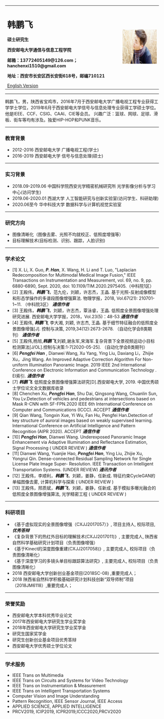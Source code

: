 <div>
<table border="0">
  <tr>
    <td width="75%">
      <h1>韩鹏飞</h1>
      <p><b>硕士研究生</b></p>
      <p><b>西安邮电大学通信与信息工程学院</b></p>
      <p><b>邮箱：13772405149@126.com； hanchenxi1510@gmail.com</b></p>
      <p><b>地址：西安市长安区西长安街618号，邮编710121 </b></p>
      <a href="/index.md">English Version</a>
    </td>
    <td width="25%">
      <img src="/CHENXI.jpg" width="100%">
    </td>
  </tr>
</table>
</div>

---

韩鹏飞，男，陕西省宝鸡市，2016年7月于西安邮电大学广播电视工程专业获得工学学士学位，2019年6月于西安邮电大学信号与信息处理专业获得工学硕士学位。他是IEEE、CCF、CSIG、CAAI、CIE等会员。
兴趣广泛：篮球、网球、足球、滑板、街车等均有涉及。独爱HIP-HOP和PUNK音乐。

---

### 教育背景

- 2012-2016   西安邮电大学     广播电视工程(学士)
- 2016-2019   西安邮电大学    信号与信息处理(硕士)
---

### 实习背景

- 2018.09-2019.06   中国科学院西安光学精密机械研究所        光学影像分析与学习中心(访问学生)
- 2019.06-2020.01           西湖大学                   人工智能研究与创新实验室(访问学生、科研助理)
- 2020.06至今              华中科技大学                       数据科学与计算机视觉实验室
---

### 研究方向

- 图像清晰化（图像去雾、光照不均就校正、低照度增强等）
- 目标理解技术(目标检测、识别、跟踪，人脸识别)

---
### 学术论文

-  [1] X. Li, X. Guo, ***P. Han***, X. Wang, H. Li and T. Luo, "Laplacian Redecomposition for Multimodal Medical Image Fusion,"  IEEE Transactions on Instrumentation and              Measurement, vol. 69, no. 9, pp. 6880-6890, Sept. 2020, doi: 10.1109/TIM.2020.2975405.（中科院1区）
-  [2] 王殿伟，***韩鹏飞***，范九伦，刘颖，许志杰，王晶. 基于光照-反射成像模型和形态学操作的多谱段图像增强算法. 物理学报，2018, Vol.67(21): 210701-1~11. （中科院3区）  ***通信作者***
-  [3] 王殿伟，***韩鹏飞***，刘颖，许志杰，覃泳睿，王晶. 低照度全景图像增强处理研究进展. 西安邮电大学学报，2018，Vol.23(5)：48-53   ***通信作者***
-  [4] 王殿伟, ***韩鹏飞***, 李大湘, 刘颖, 许志杰, 王晶. 基于细节特征融合的低照度全景图像增强[J]. 控制与决策, 2019,34(12):2673-2678. （自动化学会B类期刊）       ***通信作者***
-  [5] 王殿伟,杨旭,***韩鹏飞***,刘颖,谢永军,宋海军.复杂背景下全景视频运动小目标检测算法[J/OL].控制与决策:1-7[2020-05-25].      （自动化学会B类期刊）
-  [6] ***Pengfei Han*** , Dianwei Wang, Xu Yang, Ying Liu, Daxiang Li，Zhijie Xu，Jing Wang. An Improved Adaptive Correction Algorithm For Non-uniform Illumination Panoramic          Image. 2019 IEEE 2nd International Conference on Electronic Information and Communication Technology . EI索引.              ***通信作者***
-  [7] ***韩鹏飞***. 低照度全景图像增强算法研究[D].西安邮电大学, 2019. 中国优秀硕士学位论文全文数据库收录
-  [8] Chenchen Xu, ***Pengfei Han***, Shu Dai, Qingsong Wang, Chuanlin Sun, You Lv.Detection of vehicles and pedestrians at intersections based on Mask R-CNN with SF-FPN.2020        IEEE 6th International Conference on Computer and Communications (ICCC). ACCEPT                    ***通信作者***
-  [9] Qian Wang, Tongxin Xue, Yi Wu, Fan Hu, Pengfei Han.Detection of key structure of auroral images based on weakly supervised learning. International Conference on                Artificial Intelligence and Pattern Recognition (AIPR 2020).  ACCEPT                   ***通信作者***
-  [10] ***Pengfei Han***, Dianwei Wang. Underexposed Panoramic Image Enhancement via Adaptive Illumination and Reflectance Estimation, Signal Processing     ( UNDER REVIEW )           ***通信作者***
-  [11] Dianwei Wang, Yuanjie Hao, ***Pengfei Han***, Ying Liu, Zhijie Xu, Yongrui Qin. Dense-connected Residual Sampling Network for Single License Plate Image Super-                 Resolution. IEEE Transaction on Intelligent Transportation Systems.       (UNDER REVIEW) 	    ***通讯作者***   
-  [12] 王殿伟，李顺利，***韩鹏飞***，刘颖，姜静，任新成. 特征约束CycleGAN的单幅图像去雾, 计算机科学与探索      ( UNDER REVIEW )                  
-  [13] 王殿伟，邢质斌，***韩鹏飞***，刘颖，姜静，任新成.  基于模拟多曝光融合的低照度全景图像增强算法, 光学精密工程  ( UNDER REVIEW )               
---

### 科研项目

-   《基于虚拟现实的全景图像增强（CXJJ2017057）》, 项目主持人, 校际项目, ***优秀答辩***
-   《复杂背景下的热红外目标的理解技术(CXJJ2017011)》, 主要完成人, 陕西省自然科学基础研究计划项目（负责图像增强）
-   《基于Kinect的深度图像重建(CXJJ2017058)》, 主要完成人, 校际项目（负责图像清晰化）
-   《基于深度学习的多镜头单目标跟踪算法研究》, 主要完成人, 校际项目（负责图像清晰化）
-    2018 西安邮电大学创新创业基金项目(2018SC-08) ,重要完成人；
-    2018 陕西省自然科学积极基础研究计划科技创新“双导师制”项目（2018JM6118）,重要完成人；
---


### 荣誉奖励

-   西安邮电大学本科优秀毕业论文
-   2017年西安邮电大学研究生学业奖学金
-   2018年西安邮电大学研究生学业奖学金
-   研究生国家奖学金
-   研究生创新创业基金项目优秀答辩
-   西安邮电大学优秀硕士学位论文

---
### 学术服务

- IEEE Trans on Multimedia
- IEEE Trans on Circuits and Systems for Video Technology
- IEEE Trans on Instrumentation & Measurement
- IEEE Trans on Intelligent Transportation Systems
- Computer Vision and Image Understanding
- Pattern Recognition, IEEE Sensor Journal, IEEE Access
- APPLIED SCIENCE, APPLIED INTELLIGENCE
- PRCV2019, ICIP2019, ICPR2019,ICCC2020,PRCV2020
